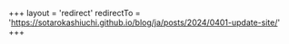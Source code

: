 +++
layout = 'redirect'
redirectTo = 'https://sotarokashiuchi.github.io/blog/ja/posts/2024/0401-update-site/'
+++
